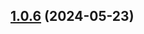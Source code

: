 

## [1.0.6](https://github.com/GaborTorma/release-it-bumper-test/compare/app2-v1.0.5...app2-v1.0.6) (2024-05-23)
